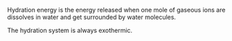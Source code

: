 
Hydration energy is the energy released when one mole of gaseous ions are dissolves in water and get surrounded by water molecules.

The hydration system is always exothermic.